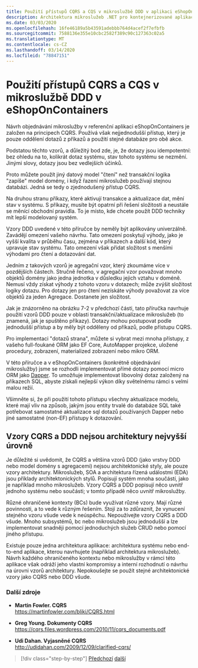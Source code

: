 ```yaml
---
title: Použití přístupů CQRS a CQS v mikroslužbě DDD v aplikaci eShopOnContainers
description: Architektura mikroslužeb .NET pro kontejnerizované aplikace .NET | Pochopit způsob CQRS je implementována v objednávání mikroslužby v eShopOnContainers.
ms.date: 03/03/2020
ms.openlocfilehash: 16fe46189a5b43591adebbb764d4acef2f7efbfb
ms.sourcegitcommit: 7588136e355e10cbc2582f389c90c127363c02a5
ms.translationtype: MT
ms.contentlocale: cs-CZ
ms.lasthandoff: 03/14/2020
ms.locfileid: "78847151"
---
```

# <a name="apply-cqrs-and-cqs-approaches-in-a-ddd-microservice-in-eshoponcontainers"></a>Použití přístupů CQRS a CQS v mikroslužbě DDD v eShopOnContainers

Návrh objednávání mikroslužby v referenční aplikaci eShopOnContainers je založen na principech CQRS. Používá však nejjednodušší přístup, který je pouze oddělení dotazů z příkazů a použití stejné databáze pro obě akce.

Podstatou těchto vzorů, a důležitý bod zde, je, že dotazy jsou idempotentní: bez ohledu na to, kolikrát dotaz systému, stav tohoto systému se nezmění. Jinými slovy, dotazy jsou bez vedlejších účinků.

Proto můžete použít jiný datový model "čtení" než transakční logika "zapíše" model domény, i když řazení mikroslužeb používají stejnou databázi. Jedná se tedy o zjednodušený přístup CQRS.

Na druhou stranu příkazy, které aktivují transakce a aktualizace dat, mění stav v systému. S příkazy, musíte být opatrní při řešení složitosti a neustále se měnící obchodní pravidla. To je místo, kde chcete použít DDD techniky mít lepší modelovaný systém.

Vzory DDD uvedené v této příručce by neměly být aplikovány univerzálně. Zavádějí omezení vašeho návrhu. Tato omezení poskytují výhody, jako je vyšší kvalita v průběhu času, zejména v příkazech a další kód, který upravuje stav systému. Tato omezení však přidat složitost s menšími výhodami pro čtení a dotazování dat.

Jedním z takových vzorů je agregační vzor, který zkoumáme více v pozdějších částech. Stručně řečeno, v agregační vzor považovat mnoho objektů domény jako jedna jednotka v důsledku jejich vztahu v doméně. Nemusí vždy získat výhody z tohoto vzoru v dotazech; může zvýšit složitost logiky dotazu. Pro dotazy jen pro čtení nezískáte výhody považovat za více objektů za jeden Agregace. Dostanete jen složitost.

Jak je znázorněno na obrázku 7-2 v předchozí části, tato příručka navrhuje použití vzorů DDD pouze v oblasti transakční/aktualizace mikroslužeb (to znamená, jak je spuštěno příkazy). Dotazy mohou postupovat podle jednodušší přístup a by měly být odděleny od příkazů, podle přístupu CQRS.

Pro implementaci "dotazů strana", můžete si vybrat mezi mnoha přístupy, z vašeho full-foukané ORM jako EF Core, AutoMapper projekce, uložené procedury, zobrazení, materialized zobrazení nebo mikro ORM.

V této příručce a v eShopOnContainers (konkrétně objednávání mikroslužby) jsme se rozhodli implementovat přímé dotazy pomocí micro ORM jako [Dapper](https://github.com/StackExchange/dapper-dot-net). To umožňuje implementovat libovolný dotaz založený na příkazech SQL, abyste získali nejlepší výkon díky světelnému rámci s velmi malou režií.

Všimněte si, že při použití tohoto přístupu všechny aktualizace modelu, které mají vliv na způsob, jakým jsou entity trvalé do databáze SQL také potřebovat samostatné aktualizace sql dotazů používaných Dapper nebo jiné samostatné (non-EF) přístupy k dotazování.

## <a name="cqrs-and-ddd-patterns-are-not-top-level-architectures"></a>Vzory CQRS a DDD nejsou architektury nejvyšší úrovně

Je důležité si uvědomit, že CQRS a většina vzorů DDD (jako vrstvy DDD nebo model domény s agregacemi) nejsou architektonické styly, ale pouze vzory architektury. Mikroslužeb, SOA a architektura řízená událostmi (EDA) jsou příklady architektonických stylů. Popisují systém mnoha součástí, jako je například mnoho mikroslužeb. Vzory CQRS a DDD popisují něco uvnitř jednoho systému nebo součásti; v tomto případě něco uvnitř mikroslužby.

Různé ohraničené kontexty (BCs) bude využívat různé vzory. Mají různé povinnosti, a to vede k různým řešením. Stojí za to zdůraznit, že vynucení stejného vzoru všude vede k neúspěchu. Nepoužívejte vzory CQRS a DDD všude. Mnoho subsystémů, bc nebo mikroslužeb jsou jednodušší a lze implementovat snadněji pomocí jednoduchých služeb CRUD nebo pomocí jiného přístupu.

Existuje pouze jedna architektura aplikace: architektura systému nebo end-to-end aplikace, kterou navrhujete (například architektura mikroslužeb). Návrh každého ohraničeného kontextu nebo mikroslužby v rámci této aplikace však odráží jeho vlastní kompromisy a interní rozhodnutí o návrhu na úrovni vzorů architektury. Nepokoušejte se použít stejné architektonické vzory jako CQRS nebo DDD všude.

### <a name="additional-resources"></a>Další zdroje

- **Martin Fowler. CQRS** \
  <https://martinfowler.com/bliki/CQRS.html>

- **Greg Young. Dokumenty CQRS** \
  <https://cqrs.files.wordpress.com/2010/11/cqrs_documents.pdf>

- **Udi Dahan. Vyjasněné CQRS** \
  <http://udidahan.com/2009/12/09/clarified-cqrs/>

>[!div class="step-by-step"]
>[Předchozí](apply-simplified-microservice-cqrs-ddd-patterns.md)
>[další](cqrs-microservice-reads.md)

